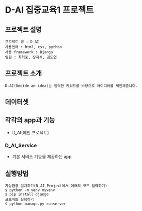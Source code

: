 # D-AI 집중교육1 프로젝트
## 프로젝트 설명
    프로젝트 명 : D-AI
    사용언어 : html, css, python
    사용 framework : Django
    팀원 : 최혁중, 장지석, 김도연

## 프로젝트 소개
    D-AI(Decide an idea)는 입력한 키워드를 바탕으로 아이디어를 제안해줍니다.

## 데이터셋

## 각각의 app과 기능
- D_AI(메인 프로젝트)
### D_AI_Service
- 기본 서비스 기능을 제공하는 app

## 실행방법
    가상환경 설치하기(D_AI_Project에서 아래의 코드 입력하기)
    $ python -m venv myvenv
    $ pip install django
    프로젝트 실행하기
    $ python manage.py runserver


